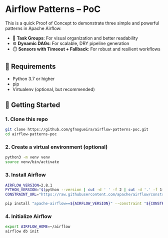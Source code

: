 # Airflow Patterns – PoC

This is a quick Proof of Concept to demonstrate three simple and powerful patterns in Apache Airflow:

- 🧩 **Task Groups**: For visual organization and better readability
- ⚙️ **Dynamic DAGs**: For scalable, DRY pipeline generation
- ⏱️ **Sensors with Timeout + Fallback**: For robust and resilient workflows

## 🔧 Requirements

- Python 3.7 or higher
- pip
- Virtualenv (optional, but recommended)

## 🚀 Getting Started

### 1. Clone this repo

```bash
git clone https://github.com/gfnogueira/airflow-patterns-poc.git
cd airflow-patterns-poc
```

### 2. Create a virtual environment (optional)

```bash
python3 -m venv venv
source venv/bin/activate
```

### 3. Install Airflow

```bash
AIRFLOW_VERSION=2.8.1
PYTHON_VERSION="$(python --version | cut -d ' ' -f 2 | cut -d '.' -f 1-2)"
CONSTRAINT_URL="https://raw.githubusercontent.com/apache/airflow/constraints-${AIRFLOW_VERSION}/constraints-${PYTHON_VERSION}.txt"

pip install "apache-airflow==${AIRFLOW_VERSION}" --constraint "${CONSTRAINT_URL}"
```

### 4. Initialize Airflow

```bash
export AIRFLOW_HOME=~/airflow
airflow db init
```

